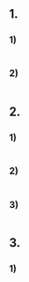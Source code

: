 # 

## 1. 

### 1)

```ts

```

### 2)

```ts

```

## 2.

### 1)

```ts

```

### 2)

```ts

```

### 3)

```ts

```

## 3.

### 1)

```ts

```